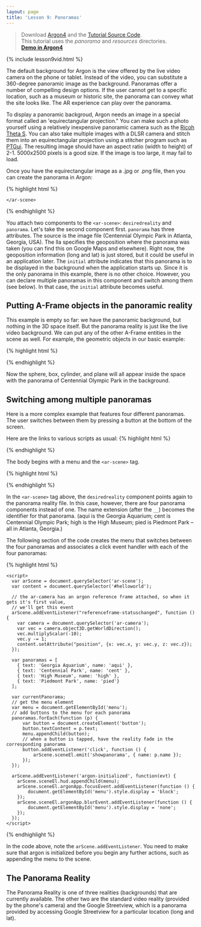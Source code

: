 ```yaml
---
layout: page
title: 'Lesson 9: Panoramas'
---
```

> Download [Argon4](http://argonjs.io/argon-app) and the [Tutorial Source Code](https://github.com/argonjs/design-aids/tree/gh-pages/code). <br> This tutorial uses the *panorama* and *resources* directories.<br> **[Demo in Argon4](https://github.com/argonjs/design-aids/tree/gh-pages/code/panorama/)**

{% include lesson9vid.html %}

The default background for Argon is the view offered by the live video camera on the phone or tablet. Instead of the video, you can substitute a 360-degree panoramic image as the background. Panoramas offer a number of compelling design options. If the user cannot get to a specific location, such as a museum or historic site, the panorama can convey what the site looks like. The AR experience can play over the panorama. 

To display a panoramic backgroud, Argon needs an image in a special format called an 'equirectangular projection." You can make such a photo yourself using a relatively inexpensive panoramic camera such as the [Ricoh Theta S](https://theta360.com/en/about/theta/s.html). You can also take multiple images with a DLSR camera and stitch them into an equirectangular projection using a stitcher program such as [PTGui](https://www.ptgui.com). The resulting image should have an aspect ratio (width to height) of 2-1. 5000x2500 pixels is a good size. If the image is too large, it may fail to load. 

Once you have the equirectangular image as a .jpg or .png file, then you can create the panorama in Argon:

{% highlight html %}
<html>
  <head>
    <title>Hello, World! Argon + A-Frame</title>
    <meta name="description" content="Panorama Argon + A-Frame">
    <script src="../resources/js/aframe.js"></script>
    <script src="../resources/js/argon.min.js"></script>
    <script src="../build.js"></script>
  </head>
  <body>
    <ar-scene desiredreality="src:url(../resources/reality/panorama/index.html);" panorama="src:url(panoramas/cent.jpg);lla:'-84.3931 33.7608 309';initial:true;">

    </ar-scene>
  </body>
</html>
{% endhighlight %}

You attach two components to the `<ar-scene>`:  `desiredreality` and `panorama`. Let's take the second component first. `panorama` has three attributes. The source is the image file (Centennial Olympic Park in Atlanta, Georgia, USA). The lla specifies the geoposition where the panorama was taken (you can find this on Google Maps and elsewhere). Right now, the geoposition information (long and lat) is just stored, but it could be useful in an application later. The `initial` attribute indicates that this panorama is to be displayed in the background when the application starts up. Since it is the only panorama in this example, there is no other choice. However, you can declare multiple panoramas in this component and switch among them (see below). In that case, the `initial` attribute becomes useful.


## Putting A-Frame objects in the panoramic reality  

This example is empty so far: we  have the panoramic background, but nothing in the 3D space itself. But the panorama reality is just like the live video background. We can put any of the other A-Frame entities in the scene as well. For example, the geometric objects in our basic example:


{% highlight html %}
<html>
  <head>
    <title>Hello, World! Argon + A-Frame</title>
    <meta name="description" content="Panorama Argon + A-Frame">
    <script src="../resources/js/aframe.js"></script>
    <script src="../resources/js/argon.min.js"></script>
    <script src="../build.js"></script>
  </head>
  <body>
    <ar-scene desiredreality="src:url(../resources/reality/panorama/index.html);" panorama="src:url(panoramas/cent.jpg);lla:'-84.3931 33.7608 309';initial:true;">
      <a-entity id="helloworld" position="0 -1 -8">
      <a-sphere position="0 1.25 -1" radius="1.25" color="#EF2D5E"></a-sphere>
      <a-box position="-1 0.5 1" rotation="0 45 0" width="1" height="1" depth="1"  color="#4CC3D9"></a-box>
      <a-cylinder position="1 0.75 1" radius="0.5" height="1.5" color="#FFC65D"></a-cylinder>
      <a-plane rotation="-90 0 0" width="4" height="4" color="#7BC8A4"></a-plane>
      </a-entity>
    </ar-scene>
  </body>
</html>
{% endhighlight %}

Now the sphere, box, cylinder, and plane will all appear inside the space with the panorama of Centennial Olympic Park in the background. 


## Switching among multiple panoramas  

Here is a more complex example that features four different panoramas. The user switches between them by pressing a button at the bottom of the screen.

Here are the links to various scripts as usual:
{% highlight html %}
<html>
  <head>
    <title>Hello, World! Argon + A-Frame</title>
    <meta name="description" content="Hello, World! Argon + A-Frame">
    <script src="../resources/js/aframe.js"></script>
    <script src="../resources/js/argon.min.js"></script>
    <script src="../build.js"></script>
    <script src="../resources/js/CSS3DArgonRenderer.js"></script>
    <script src="../resources/js/CSS3DArgonHUD.js"></script>
    <script src="../resources/js/aframe-look-at-component.js"></script>
	  <link rel="stylesheet" type="text/css" href="../resources/style.css">
  </head>

{% endhighlight %}

The body begins with a menu and the `<ar-scene>` tag.

{% highlight html %}  
  <body>
    <div id="menu" class="menu"></div>
    <ar-scene desiredreality="src:url(../resources/reality/panorama/index.html);" panorama__aqui="src:url(panoramas/aqui.jpg);lla:-84.3951 33.7634 206;initial:true;" panorama__cent="src:url(panoramas/cent.jpg);lla:'-84.3931 33.7608 309';" panorama__high="src:url(panoramas/high.jpg);lla:'-84.38584 33.79035 289';" panorama__pied="src: url(panoramas/pied.jpg);lla:'-84.37427 33.78577 271';">
    </ar-scene>
{% endhighlight %}    

In the `<ar-scene>` tag above, the `desiredreality` component points again to the panorama reality file. In this case, however, there are four panorama components instead of one. The name extension (after the `__`) becomes the identifier for that panorama. (aqui is the Georgia Aquarium; cent is Centennial Olympic Park; high is the High Museum; pied is Piedmont Park – all in Atlanta, Georgia.)

The following section of the code creates the menu that switches between the four panoramas and associates a click event handler with each of the four panoramas:

{% highlight html %}    
    
    <script>
      var arScene = document.querySelector('ar-scene');
      var content = document.querySelector('#helloworld');

      // the ar-camera has an argon reference frame attached, so when it gets it's first value,
      // we'll get this event 
      arScene.addEventListener("referenceframe-statuschanged", function () {
        var camera = document.querySelector('ar-camera');
        var vec = camera.object3D.getWorldDirection();
        vec.multiplyScalar(-10);
        vec.y -= 1;
        content.setAttribute("position", {x: vec.x, y: vec.y, z: vec.z});
      });

      var panoramas = [
        { text: 'Georgia Aquarium', name: 'aqui' },
        { text: 'Centennial Park', name: 'cent' },
        { text: 'High Museum', name: 'high' },
        { text: 'Piedmont Park', name: 'pied'}
      ];

      var currentPanorama;
      // get the menu element
      var menu = document.getElementById('menu');
      // add buttons to the menu for each panorama
      panoramas.forEach(function (p) {
          var button = document.createElement('button');
          button.textContent = p.text;
          menu.appendChild(button);
          // when a button is tapped, have the reality fade in the corresponding panorama
          button.addEventListener('click', function () {
              arScene.sceneEl.emit('showpanorama', { name: p.name });     
          });
      });
      
      arScene.addEventListener('argon-initialized', function(evt) {
        arScene.sceneEl.hud.appendChild(menu);
        arScene.sceneEl.argonApp.focusEvent.addEventListener(function () {
            document.getElementById('menu').style.display = 'block';
        });
        arScene.sceneEl.argonApp.blurEvent.addEventListener(function () {
            document.getElementById('menu').style.display = 'none';
        });      
      });
    </script>
  </body>
</html>
{% endhighlight %}


In the code above, note the `arScene.addEventListener`. You need to make sure that argon is initialized before you begin any further actions, such as appending the menu to the scene. 

## The Panorama Reality

The Panorama Reality is one of three realities (backgrounds) that are currently available. The other two are the standard video reality (provided by the phone's camera) and the Google Streetview, which is a panorama provided by accessing Google Streetview for a particular location (long and lat).  





